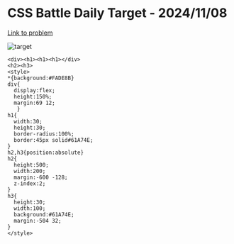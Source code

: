 # CSS Battle Daily Target - 2024/11/08

[Link to problem](https://cssbattle.dev/play/tntyBvRBBvtnvqpI1Dim)

![target](https://firebasestorage.googleapis.com/v0/b/cssbattleapp.appspot.com/o/user%2Fe6YbeBahWNPT7VpE2rE2p85byxa2%2Ftargets%2Ftarget_utzSJnD.png?alt=media)

```
<div><h1><h1><h1></div>
<h2><h3>
<style>
*{background:#FADE8B}
div{
  display:flex;
  height:150%;
  margin:69 12;
   }
h1{
  width:30;
  height:30;
  border-radius:100%;
  border:45px solid#61A74E;
}
h2,h3{position:absolute}
h2{
  height:500;
  width:200;
  margin:-600 -128;
  z-index:2;
}
h3{
  height:30;
  width:100;
  background:#61A74E;
  margin:-504 32;
}
</style>
```
